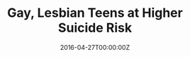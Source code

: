 ---
date: '2016-04-27T00:00:00Z'
external_link: https://web.archive.org/web/20210616163901/https://health.usnews.com/health-care/articles/2017-12-19/gay-lesbian-teens-at-higher-suicide-risk
image:
  focal_point: Smart
original_link: https://health.usnews.com/health-care/articles/2017-12-19/gay-lesbian-teens-at-higher-suicide-risk
summary: By Robert Preidt, HealthDay Reporter(HealthDay)TUESDAY, Dec. 19, 2017 (HealthDay
  News) -- Teens who are lesbian, gay, bisexual or questioning (LGBQ) have a much
  higher risk for suicidal behavior than other teens, a new study has found. Nearly
  40 percent of LGBQ teens told researchers that they had seriously considered suicide
  in the past year. The investigators determined that LGBQ teens were 2.45 times more
  likely to consider suicide, nearly 3.6 times more likely to plan a suicide and about
  3.4 times more likely to attempt suicide than were heterosexual teens. Every possible
  measure must be taken to help LGBQ youth, study co-author Dr. Davey Smith said in
  the news release. Smith also said that researchers must do more to tackle the potential
  causes of suicide among LGBQ youth, such as stigma.
title: Gay, Lesbian Teens at Higher Suicide Risk
---